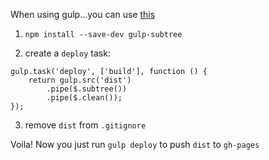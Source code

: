 When using gulp...you can use [this](https://github.com/yeoman/generator-gulp-webapp/blob/master/docs/recipes/gh-pages.md)

1. `npm install --save-dev gulp-subtree`

2. create a `deploy` task:

```
gulp.task('deploy', ['build'], function () {
    return gulp.src('dist')
        .pipe($.subtree())
        .pipe($.clean());
});
```

3. remove `dist` from `.gitignore`


Voila! Now you just run `gulp deploy` to push `dist` to `gh-pages`

